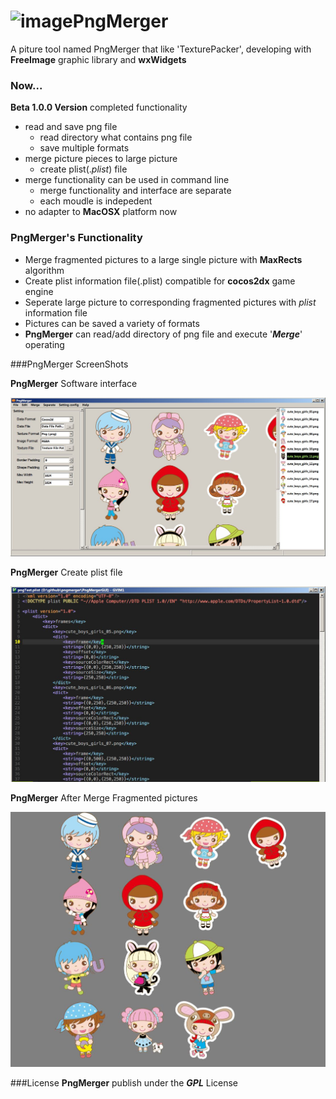 ![image](https://github.com/bugcoding/PngMerger/blob/master/PngMergerGUI/pngmerger.ico)PngMerger
=========

A piture tool named PngMerger that like 'TexturePacker', developing with **FreeImage** graphic library and **wxWidgets**

### Now...

 **Beta 1.0.0 Version** completed functionality
 
- read and save png file
  + read directory what contains png file
  + save multiple formats
- merge picture pieces to large picture
  + create plist(._plist_) file
- merge functionality can be used in command line
  + merge functionality and interface are separate
  + each moudle is indepedent
- no adapter to __MacOSX__ platform now



### PngMerger's Functionality

- Merge fragmented pictures to a large single picture with __MaxRects__ algorithm
- Create plist information file(.plist) compatible for __cocos2dx__ game engine
- Seperate large picture to corresponding fragmented pictures with _plist_ information file
- Pictures can be saved a variety of formats
- **PngMerger** can read/add directory of png file and execute '___Merge___' operating



###PngMerger ScreenShots

__PngMerger__ Software interface

 ![image](https://github.com/bugcoding/PngMerger/blob/master/screenshots/PngMergerInterface.jpg)

__PngMerger__ Create plist file

 ![image](https://github.com/bugcoding/PngMerger/blob/master/screenshots/PngMergerPlist.jpg)

__PngMerger__ After Merge Fragmented pictures

 ![image](https://github.com/bugcoding/PngMerger/blob/master/screenshots/PngMergerMergered.jpg)


###License
**PngMerger** publish under the ___GPL___ License
